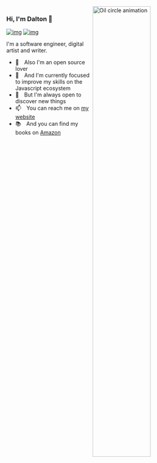 <a href="https://dribbble.com/shots/1430999-oily-circle-gif">
  <img align="right" src="https://cdn.dribbble.com/users/406059/screenshots/1430999/dribbble_orange.gif" alt="Oil circle animation" width=55% height=55% />
</a>

### Hi, I'm Dalton 👋
[![img](https://img.shields.io/badge/support%20me%20on-patreon-00BFA6?style=flat-square)](https://www.patreon.com/daltonmenezes)
[![img](https://img.shields.io/badge/me%20apoie%20no-padrim-00BFA6?style=flat-square)](https://www.padrim.com.br/daltonmenezes)

I'm a software engineer, digital artist and writer.

- 💖 Also I'm an open source lover
- 🌱 And I'm currently focused to improve my skills on the Javascript ecosystem
- 🔭 But I'm always open to discover new things
- 📫 You can reach me on [my website](https://daltonmenezes.github.io/#contact)
- 📚 And you can find my books on [Amazon](https://www.amazon.com.br/Dalton-Menezes/e/B07PDP3BP4/ref=dp_byline_cont_pop_ebooks_1)
